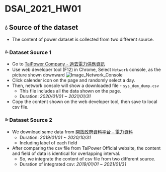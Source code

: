 # DSAI_2021_HW01
 
## :droplet: Source of the dataset
*    The content of power dataset is collected from two different source.

### :sweat_drops: Dataset Source 1
* Go to [TaiPower Company - 過去電力供應資訊](https://www.taipower.com.tw/tc/page.aspx?mid=210)
* Use web developer tool (F12) in Chrome, Select `Network` console, as the picture shown downward
![Image_Network_Console](https://i.imgur.com/c8J4acw.jpg)
* Click calender icon on the page and randomly select a day.
* Then, network console will show a downloaded file - `sys_dem_dump.csv`
    * This file includes all the data shown on the page.
    * Duration: *2020/01/01 ~ 2021/01/31*
* Copy the content shown on the web developer tool, then save to local csv file.

### :sweat_drops: Dataset Source 2
* We download same data from [開放政府資料平台 - 電力資料](https://data.gov.tw/dataset/19995)
    * Duration: *2019/01/01 ~ 2020/10/31*
    * Including label of each field
* After comparing the csv file from TaiPower Official website, the content and field of data is identical for overlapping interval.
    * So, we integrate the content of csv file from two different source.
    * Duration of integrated csv: *2019/01/01 ~ 2021/01/31*
